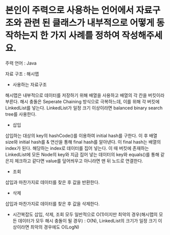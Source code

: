 # 본인이 주력으로 사용하는 언어에서 자료구조와 관련 된 클래스가 내부적으로 어떻게 동작하는지 한 가지 사례를 정하여 작성해주세요.

주력 언어 : Java 

자료 구조 : 해시맵

- 사용하는 자료구조

해시맵은 내부적으로 데이터를 저장하기 위해 배열을 사용하고 배열의 각 칸을 버킷이라 부른다. 해시 충돌은 Seperate Chaining 방식으로 극복하느데, 이를 위해 각 버킷에 LinkedList를 넣는다. LinkedList가 일정 크기 이상이라면 balanced binary search tree를 사용한다.

- 삽입

삽입하는 대상의 key의 hashCode()를 이용하여 initial hash를 구한다. 이 후 배열 size와 initial hash를 & 연산을 통해 final hash를 알아낸다. 이 final hash는 배열의 index가 된다. 
해당하는 index로 데이터를 집어 넣는다. 이 때 버킷에 존재하는 LinkedList에 모든 Node의 key와 지금 집어 넣는 데이터의 key와 equals()를 통해 같은지 체크하고 같다면 value를 덮어씌우고 아니라면 맨 뒤 노드로 연결한다.

- 조회

삽입과 마찬가지로 데이터를 찾은 후 값을 반환한다.

- 삭제

삽입과 마찬가지로 데이터를 찾은 후 값을 삭제한다.

- 시간복잡도
삽입, 삭제, 조회 모두 일반적으로 O(1)이지만 최악의 경우(해시맵의 모든 데이터가 모두 해시 충돌이 될 경우) : O(N), LinkedList의 크기가 일정 크기 이상이라면 최악의 경우에도 O(LogN)
